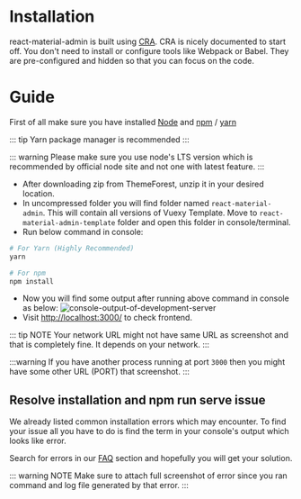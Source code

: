 # Installation

react-material-admin is built using [CRA](https://create-react-app.dev/). CRA is nicely documented to start off. You don't need to install or configure tools like Webpack or Babel. They are pre-configured and hidden so that you can focus on the code.

# Guide

First of all make sure you have installed [Node](https://nodejs.org/en/) and [npm](https://www.npmjs.com/) / [yarn](https://yarnpkg.com/)

::: tip
Yarn package manager is recommended
:::

::: warning
Please make sure you use node's LTS version which is recommended by official node site and not one with latest feature.
:::

- After downloading zip from ThemeForest, unzip it in your desired location.
- In uncompressed folder you will find folder named `react-material-admin`. This will contain all versions of Vuexy Template. Move to `react-material-admin-template` folder and open this folder in console/terminal.
- Run below command in console:

```bash
# For Yarn (Highly Recommended)
yarn

# For npm
npm install
```

- Now you will find some output after running above command in console as below:
  <img :src="$withBase('/images/development/server-console.png')" alt="console-output-of-development-server" class="rounded">
- Visit [http://localhost:3000/](http://localhost:3000/) to check frontend.

::: tip NOTE
Your network URL might not have same URL as screenshot and that is completely fine. It depends on your network.
:::

:::warning
If you have another process running at port `3000` then you might have some other URL (PORT) that screenshot.
:::

## Resolve installation and npm run serve issue

We already listed common installation errors which may encounter. To find your issue all you have to do is find the term in your console's output which looks like error.

Search for errors in our [FAQ](/faq/) section and hopefully you will get your solution.

::: warning NOTE
Make sure to attach full screenshot of error since you ran command and log file generated by that error.
:::
